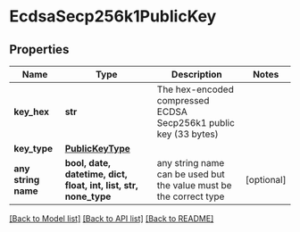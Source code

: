 # EcdsaSecp256k1PublicKey


## Properties
Name | Type | Description | Notes
------------ | ------------- | ------------- | -------------
**key_hex** | **str** | The hex-encoded compressed ECDSA Secp256k1 public key (33 bytes) | 
**key_type** | [**PublicKeyType**](PublicKeyType.md) |  | 
**any string name** | **bool, date, datetime, dict, float, int, list, str, none_type** | any string name can be used but the value must be the correct type | [optional]

[[Back to Model list]](../README.md#documentation-for-models) [[Back to API list]](../README.md#documentation-for-api-endpoints) [[Back to README]](../README.md)


